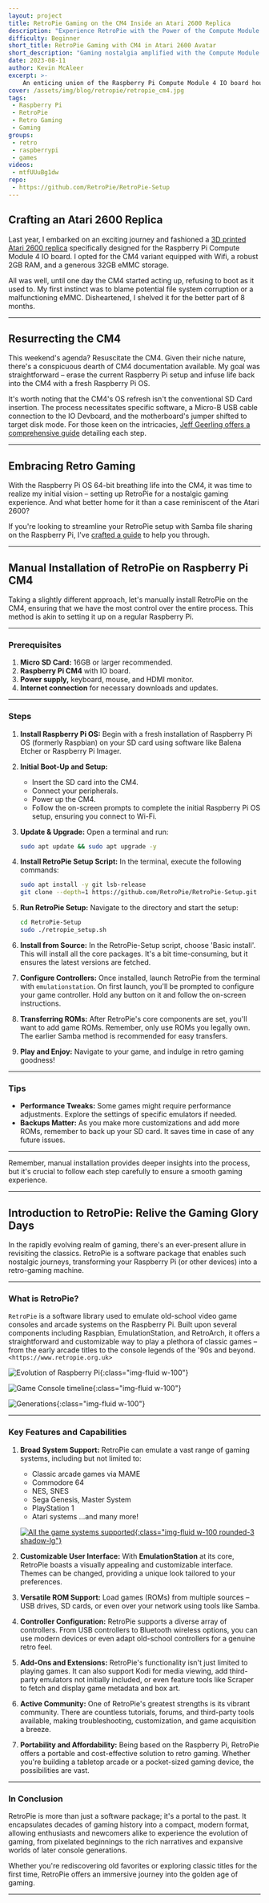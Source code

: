 ```yaml
---
layout: project
title: RetroPie Gaming on the CM4 Inside an Atari 2600 Replica
description: "Experience RetroPie with the Power of the Compute Module 4 IO Devboard"
difficulty: Beginner
short_title: RetroPie Gaming with CM4 in Atari 2600 Avatar
short_description: "Gaming nostalgia amplified with the Compute Module 4 IO Devboard"
date: 2023-08-11
author: Kevin McAleer
excerpt: >-
    An enticing union of the Raspberry Pi Compute Module 4 IO board housed in a 3D printed replica of the legendary Atari 2600.
cover: /assets/img/blog/retropie/retropie_cm4.jpg
tags: 
 - Raspberry Pi
 - RetroPie
 - Retro Gaming
 - Gaming
groups:
 - retro
 - raspberrypi
 - games
videos:
 - mtfUUuBg1dw
repo:
 - https://github.com/RetroPie/RetroPie-Setup
---
```


## Crafting an Atari 2600 Replica

Last year, I embarked on an exciting journey and fashioned a [3D printed Atari 2600 replica](/blog/atari-2600) specifically designed for the Raspberry Pi Compute Module 4 IO board. I opted for the CM4 variant equipped with Wifi, a robust 2GB RAM, and a generous 32GB eMMC storage.

All was well, until one day the CM4 started acting up, refusing to boot as it used to. My first instinct was to blame potential file system corruption or a malfunctioning eMMC. Disheartened, I shelved it for the better part of 8 months.

---

## Resurrecting the CM4

This weekend's agenda? Resuscitate the CM4. Given their niche nature, there's a conspicuous dearth of CM4 documentation available. My goal was straightforward – erase the current Raspberry Pi setup and infuse life back into the CM4 with a fresh Raspberry Pi OS.

It's worth noting that the CM4's OS refresh isn't the conventional SD Card insertion. The process necessitates specific software, a Micro-B USB cable connection to the IO Devboard, and the motherboard's jumper shifted to target disk mode. For those keen on the intricacies, [Jeff Geerling offers a comprehensive guide](https://www.jeffgeerling.com/blog/2020/flashing-raspberry-pi-compute-module-on-macos-usbboot) detailing each step.

---

## Embracing Retro Gaming

With the Raspberry Pi OS 64-bit breathing life into the CM4, it was time to realize my initial vision – setting up RetroPie for a nostalgic gaming experience. And what better home for it than a case reminiscent of the Atari 2600?

If you're looking to streamline your RetroPie setup with Samba file sharing on the Raspberry Pi, I've [crafted a guide](/blog/setting-up-samba-for-retropie) to help you through.

---

## Manual Installation of RetroPie on Raspberry Pi CM4

Taking a slightly different approach, let's manually install RetroPie on the CM4, ensuring that we have the most control over the entire process. This method is akin to setting it up on a regular Raspberry Pi.

---

### Prerequisites

1. **Micro SD Card:** 16GB or larger recommended.
2. **Raspberry Pi CM4** with IO board.
3. **Power supply,** keyboard, mouse, and HDMI monitor.
4. **Internet connection** for necessary downloads and updates.

---

### Steps

1. **Install Raspberry Pi OS:** Begin with a fresh installation of Raspberry Pi OS (formerly Raspbian) on your SD card using software like Balena Etcher or Raspberry Pi Imager.

2. **Initial Boot-Up and Setup:**
   - Insert the SD card into the CM4.
   - Connect your peripherals.
   - Power up the CM4.
   - Follow the on-screen prompts to complete the initial Raspberry Pi OS setup, ensuring you connect to Wi-Fi.

3. **Update & Upgrade:** Open a terminal and run:

    ```bash
    sudo apt update && sudo apt upgrade -y
    ```

4. **Install RetroPie Setup Script:** In the terminal, execute the following commands:

    ```bash
    sudo apt install -y git lsb-release
    git clone --depth=1 https://github.com/RetroPie/RetroPie-Setup.git
    ```

5. **Run RetroPie Setup:** Navigate to the directory and start the setup:

    ```bash
    cd RetroPie-Setup
    sudo ./retropie_setup.sh
    ```

6. **Install from Source:** In the RetroPie-Setup script, choose 'Basic install'. This will install all the core packages. It's a bit time-consuming, but it ensures the latest versions are fetched.

7. **Configure Controllers:** Once installed, launch RetroPie from the terminal with `emulationstation`. On first launch, you'll be prompted to configure your game controller. Hold any button on it and follow the on-screen instructions.

8. **Transferring ROMs:** After RetroPie's core components are set, you'll want to add game ROMs. Remember, only use ROMs you legally own. The earlier Samba method is recommended for easy transfers.

9. **Play and Enjoy:** Navigate to your game, and indulge in retro gaming goodness!

---

### Tips

- **Performance Tweaks:** Some games might require performance adjustments. Explore the settings of specific emulators if needed.
- **Backups Matter:** As you make more customizations and add more ROMs, remember to back up your SD card. It saves time in case of any future issues.

---

Remember, manual installation provides deeper insights into the process, but it's crucial to follow each step carefully to ensure a smooth gaming experience.

---

## Introduction to RetroPie: Relive the Gaming Glory Days

In the rapidly evolving realm of gaming, there's an ever-present allure in revisiting the classics. RetroPie is a software package that enables such nostalgic journeys, transforming your Raspberry Pi (or other devices) into a retro-gaming machine.

---

### What is RetroPie?

`RetroPie` is a software library used to emulate old-school video game consoles and arcade systems on the Raspberry Pi. Built upon several components including Raspbian, EmulationStation, and RetroArch, it offers a straightforward and customizable way to play a plethora of classic games – from the early arcade titles to the console legends of the '90s and beyond. `<https://www.retropie.org.uk>`

![Evolution of Raspberry Pi](/assets/img/blog/retropie/evolution.gif){:class="img-fluid w-100"}

![Game Console timeline](/assets/img/blog/retropie/timeline.gif){:class="img-fluid w-100"}

![Generations](/assets/img/blog/retropie/gen.jpg){:class="img-fluid w-100"}

---

### Key Features and Capabilities

1. **Broad System Support:** RetroPie can emulate a vast range of gaming systems, including but not limited to:
   - Classic arcade games via MAME
   - Commodore 64
   - NES, SNES
   - Sega Genesis, Master System
   - PlayStation 1
   - Atari systems
   ...and many more!

   [![All the game systems supported](/assets/img/blog/retropie/game_systems.jpg){:class="img-fluid w-100 rounded-3 shadow-lg"}](/assets/img/blog/retropie/game_systems.jpg)

2. **Customizable User Interface:** With **EmulationStation** at its core, RetroPie boasts a visually appealing and customizable interface. Themes can be changed, providing a unique look tailored to your preferences.

3. **Versatile ROM Support:** Load games (ROMs) from multiple sources – USB drives, SD cards, or even over your network using tools like Samba.

4. **Controller Configuration:** RetroPie supports a diverse array of controllers. From USB controllers to Bluetooth wireless options, you can use modern devices or even adapt old-school controllers for a genuine retro feel.

5. **Add-Ons and Extensions:** RetroPie's functionality isn't just limited to playing games. It can also support Kodi for media viewing, add third-party emulators not initially included, or even feature tools like Scraper to fetch and display game metadata and box art.

6. **Active Community:** One of RetroPie's greatest strengths is its vibrant community. There are countless tutorials, forums, and third-party tools available, making troubleshooting, customization, and game acquisition a breeze.

7. **Portability and Affordability:** Being based on the Raspberry Pi, RetroPie offers a portable and cost-effective solution to retro gaming. Whether you're building a tabletop arcade or a pocket-sized gaming device, the possibilities are vast.

---

### In Conclusion

RetroPie is more than just a software package; it's a portal to the past. It encapsulates decades of gaming history into a compact, modern format, allowing enthusiasts and newcomers alike to experience the evolution of gaming, from pixelated beginnings to the rich narratives and expansive worlds of later console generations.

Whether you're rediscovering old favorites or exploring classic titles for the first time, RetroPie offers an immersive journey into the golden age of gaming.

---
